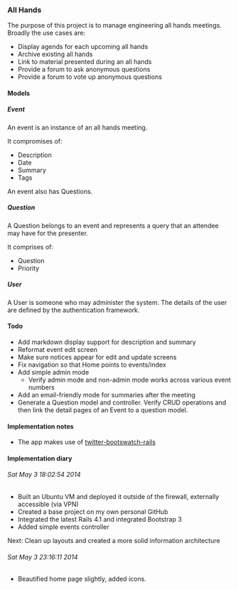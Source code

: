 ### All Hands

The purpose of this project is to manage engineering all hands meetings.  Broadly the use cases are:

* Display agends for each upcoming all hands
* Archive existing all hands
* Link to material presented during an all hands
* Provide a forum to ask anonymous questions
* Provide a forum to vote up anonymous questions

#### Models

##### Event

An event is an instance of an all hands meeting.

It compromises of:

* Description
* Date
* Summary
* Tags

An event also has Questions.

##### Question

A Question belongs to an event and represents a query that an attendee may have for the presenter.

It comprises of:

* Question
* Priority

##### User

A User is someone who may administer the system.  The details of the user are defined by the authentication framework.

#### Todo

* Add markdown display support for description and summary
* Reformat event edit screen
* Make sure notices appear for edit and update screens
* Fix navigation so that Home points to events/index
* Add simple admin mode
    * Verify admin mode and non-admin mode works across various event numbers
* Add an email-friendly mode for summaries after the meeting
* Generate a Question model and controller.  Verify CRUD operations and then link the detail pages of an Event to a question model.

#### Implementation notes

* The app makes use of [twitter-bootswatch-rails](https://github.com/scottvrosenthal/twitter-bootswatch-rails)

#### Implementation diary

###### Sat May  3 18:02:54 2014

* Built an Ubuntu VM and deployed it outside of the firewall, externally accessible (via VPN)
* Created a base project on my own personal GitHub
* Integrated the latest Rails 4.1 and integrated Bootstrap 3
* Added simple events controller

Next: Clean up layouts and created a more solid information architecture

###### Sat May  3 23:16:11 2014

* Beautified home page slightly, added icons.

